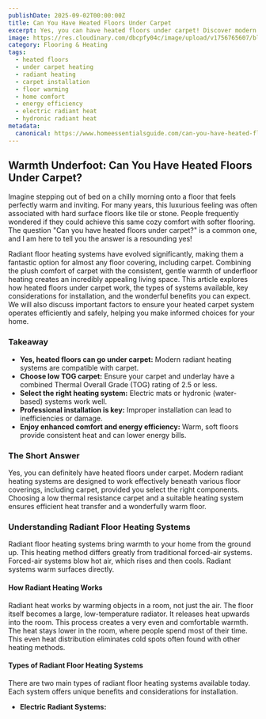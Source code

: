 ```yaml
---
publishDate: 2025-09-02T00:00:00Z
title: Can You Have Heated Floors Under Carpet
excerpt: Yes, you can have heated floors under carpet! Discover modern radiant heating for cozy, warm floors. Learn about system types, installation, and benefits.
image: https://res.cloudinary.com/dbcpfy04c/image/upload/v1756765607/blog_image_1756765607_cjf21k.webp
category: Flooring & Heating
tags:
  - heated floors
  - under carpet heating
  - radiant heating
  - carpet installation
  - floor warming
  - home comfort
  - energy efficiency
  - electric radiant heat
  - hydronic radiant heat
metadata:
  canonical: https://www.homeessentialsguide.com/can-you-have-heated-floors-under-carpet
---
```


## Warmth Underfoot: Can You Have Heated Floors Under Carpet?

Imagine stepping out of bed on a chilly morning onto a floor that feels perfectly warm and inviting. For many years, this luxurious feeling was often associated with hard surface floors like tile or stone. People frequently wondered if they could achieve this same cozy comfort with softer flooring. The question "Can you have heated floors under carpet?" is a common one, and I am here to tell you the answer is a resounding yes!

Radiant floor heating systems have evolved significantly, making them a fantastic option for almost any floor covering, including carpet. Combining the plush comfort of carpet with the consistent, gentle warmth of underfloor heating creates an incredibly appealing living space. This article explores how heated floors under carpet work, the types of systems available, key considerations for installation, and the wonderful benefits you can expect. We will also discuss important factors to ensure your heated carpet system operates efficiently and safely, helping you make informed choices for your home.

### Takeaway

*   **Yes, heated floors can go under carpet:** Modern radiant heating systems are compatible with carpet.
*   **Choose low TOG carpet:** Ensure your carpet and underlay have a combined Thermal Overall Grade (TOG) rating of 2.5 or less.
*   **Select the right heating system:** Electric mats or hydronic (water-based) systems work well.
*   **Professional installation is key:** Improper installation can lead to inefficiencies or damage.
*   **Enjoy enhanced comfort and energy efficiency:** Warm, soft floors provide consistent heat and can lower energy bills.

### The Short Answer

Yes, you can definitely have heated floors under carpet. Modern radiant heating systems are designed to work effectively beneath various floor coverings, including carpet, provided you select the right components. Choosing a low thermal resistance carpet and a suitable heating system ensures efficient heat transfer and a wonderfully warm floor.

### Understanding Radiant Floor Heating Systems

Radiant floor heating systems bring warmth to your home from the ground up. This heating method differs greatly from traditional forced-air systems. Forced-air systems blow hot air, which rises and then cools. Radiant systems warm surfaces directly.

#### How Radiant Heating Works

Radiant heat works by warming objects in a room, not just the air. The floor itself becomes a large, low-temperature radiator. It releases heat upwards into the room. This process creates a very even and comfortable warmth. The heat stays lower in the room, where people spend most of their time. This even heat distribution eliminates cold spots often found with other heating methods.

#### Types of Radiant Floor Heating Systems

There are two main types of radiant floor heating systems available today. Each system offers unique benefits and considerations for installation.

*   **Electric Radiant Systems:**